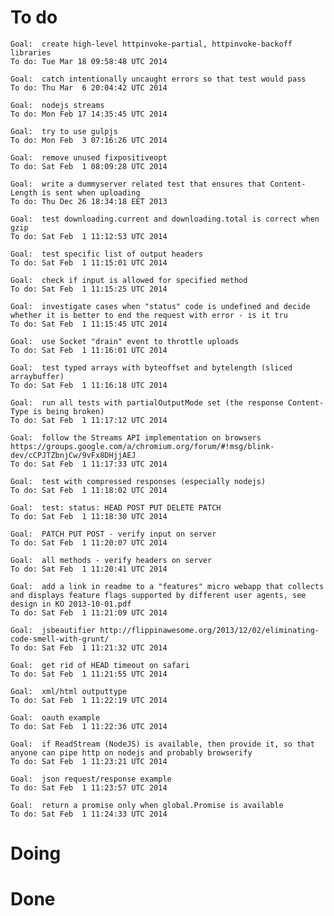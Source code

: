 # To do

    Goal:  create high-level httpinvoke-partial, httpinvoke-backoff libraries
    To do: Tue Mar 18 09:58:48 UTC 2014

    Goal:  catch intentionally uncaught errors so that test would pass
    To do: Thu Mar  6 20:04:42 UTC 2014

    Goal:  nodejs streams
    To do: Mon Feb 17 14:35:45 UTC 2014

    Goal:  try to use gulpjs
    To do: Mon Feb  3 07:16:26 UTC 2014

    Goal:  remove unused fixpositiveopt
    To do: Sat Feb  1 08:09:28 UTC 2014

    Goal:  write a dummyserver related test that ensures that Content-Length is sent when uploading
    To do: Thu Dec 26 18:34:18 EET 2013

    Goal:  test downloading.current and downloading.total is correct when gzip
    To do: Sat Feb  1 11:12:53 UTC 2014

    Goal:  test specific list of output headers
    To do: Sat Feb  1 11:15:01 UTC 2014

    Goal:  check if input is allowed for specified method
    To do: Sat Feb  1 11:15:25 UTC 2014

    Goal:  investigate cases when "status" code is undefined and decide whether it is better to end the request with error - is it tru
    To do: Sat Feb  1 11:15:45 UTC 2014

    Goal:  use Socket "drain" event to throttle uploads
    To do: Sat Feb  1 11:16:01 UTC 2014

    Goal:  test typed arrays with byteoffset and bytelength (sliced arraybuffer)
    To do: Sat Feb  1 11:16:18 UTC 2014

    Goal:  run all tests with partialOutputMode set (the response Content-Type is being broken)
    To do: Sat Feb  1 11:17:12 UTC 2014

    Goal:  follow the Streams API implementation on browsers https://groups.google.com/a/chromium.org/forum/#!msg/blink-dev/cCPJTZbnjCw/9vFx8DHjjAEJ
    To do: Sat Feb  1 11:17:33 UTC 2014

    Goal:  test with compressed responses (especially nodejs)
    To do: Sat Feb  1 11:18:02 UTC 2014

    Goal:  test: status: HEAD POST PUT DELETE PATCH
    To do: Sat Feb  1 11:18:30 UTC 2014

    Goal:  PATCH PUT POST - verify input on server
    To do: Sat Feb  1 11:20:07 UTC 2014

    Goal:  all methods - verify headers on server
    To do: Sat Feb  1 11:20:41 UTC 2014

    Goal:  add a link in readme to a "features" micro webapp that collects and displays feature flags supported by different user agents, see design in KO 2013-10-01.pdf
    To do: Sat Feb  1 11:21:09 UTC 2014

    Goal:  jsbeautifier http://flippinawesome.org/2013/12/02/eliminating-code-smell-with-grunt/
    To do: Sat Feb  1 11:21:32 UTC 2014

    Goal:  get rid of HEAD timeout on safari
    To do: Sat Feb  1 11:21:55 UTC 2014

    Goal:  xml/html outputtype
    To do: Sat Feb  1 11:22:19 UTC 2014

    Goal:  oauth example
    To do: Sat Feb  1 11:22:36 UTC 2014

    Goal:  if ReadStream (NodeJS) is available, then provide it, so that anyone can pipe http on nodejs and probably browserify
    To do: Sat Feb  1 11:23:21 UTC 2014

    Goal:  json request/response example
    To do: Sat Feb  1 11:23:57 UTC 2014

    Goal:  return a promise only when global.Promise is available
    To do: Sat Feb  1 11:24:33 UTC 2014

# Doing

# Done
